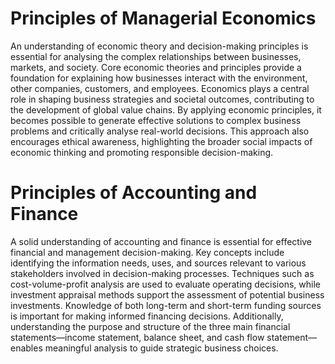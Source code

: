 
# Principles of Managerial Economics
An understanding of economic theory and decision-making principles is essential for analysing the complex relationships between businesses, markets, and society. Core economic theories and principles provide a foundation for explaining how businesses interact with the environment, other companies, customers, and employees. Economics plays a central role in shaping business strategies and societal outcomes, contributing to the development of global value chains. By applying economic principles, it becomes possible to generate effective solutions to complex business problems and critically analyse real-world decisions. This approach also encourages ethical awareness, highlighting the broader social impacts of economic thinking and promoting responsible decision-making.
<br>

# Principles of Accounting and Finance
A solid understanding of accounting and finance is essential for effective financial and management decision-making. Key concepts include identifying the information needs, uses, and sources relevant to various stakeholders involved in decision-making processes. Techniques such as cost-volume-profit analysis are used to evaluate operating decisions, while investment appraisal methods support the assessment of potential business investments. Knowledge of both long-term and short-term funding sources is important for making informed financing decisions. Additionally, understanding the purpose and structure of the three main financial statements—income statement, balance sheet, and cash flow statement—enables meaningful analysis to guide strategic business choices.
<br>

